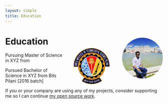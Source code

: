 ```yaml
---
layout: simple
title: Education
---
```


<style>
.hero-body .column {
	margin-bottom: 180px;
}

.hero-body .tagline {
	font-size: 18px;
	margin-top: 5px;
}
#self-photo1 {
	margin-top: 30px;
	margin-left: 30px;
	border-radius: 50%;
	width: 130px;
}
#self-photo {
	margin-top: 60px;
	margin-left: 30px;
	border-radius: 50%;
	width: 130px;
}
</style>
<img id="self-photo1" src="/ishan.jpg" align="right">
<img id="self-photo" src="/bits_logo.jpg" align="right">

# Education 

<p class="tagline"> Pursuing Master of Science in XYZ from  </a></p>

<p class="tagline"> Pursued Bachelor of Science in XYZ from  Bits Pilani [2016 batch]  </a></p>

If you or your company are using any of my projects, consider supporting me so I can continue [my open source work](https://github.com/sindresorhus).

